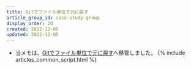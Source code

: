 ```yaml
---
title: Gitでファイル単位で元に戻す
article_group_id: case-study-group
display_order: 20
created: 2022-12-05
updated: 2022-12-05
---
```

- 当メモは、[Gitでファイル単位で元に戻す](https://thinktwice.tech/it/git/undo_on_a_per_file_basis/)へ移管しました。
{% include articles_common_script.html %}
